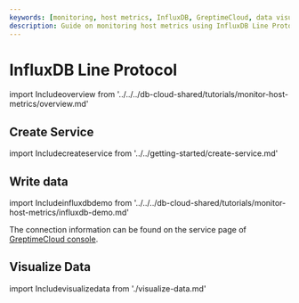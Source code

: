 ```yaml
---
keywords: [monitoring, host metrics, InfluxDB, GreptimeCloud, data visualization]
description: Guide on monitoring host metrics using InfluxDB Line Protocol, including creating a service, writing data, and visualizing data.
---
```


# InfluxDB Line Protocol

import Includeoverview from '../../../db-cloud-shared/tutorials/monitor-host-metrics/overview.md' 

<Includeoverview/>

## Create Service

import Includecreateservice from '../../getting-started/create-service.md' 

<Includecreateservice/>

## Write data

import Includeinfluxdbdemo from '../../../db-cloud-shared/tutorials/monitor-host-metrics/influxdb-demo.md' 

<Includeinfluxdbdemo/>

The connection information can be found on the service page of [GreptimeCloud console](https://console.greptime.cloud/service).

## Visualize Data

import Includevisualizedata from './visualize-data.md' 

<Includevisualizedata/>
